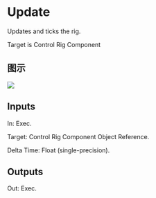 # Update

Updates and ticks the rig.

Target is Control Rig Component

## 图示

![]($-20221218-18322673.png)

## Inputs

In: Exec.

Target: Control Rig Component Object Reference.

Delta Time: Float (single-precision).  

## Outputs

Out: Exec.

